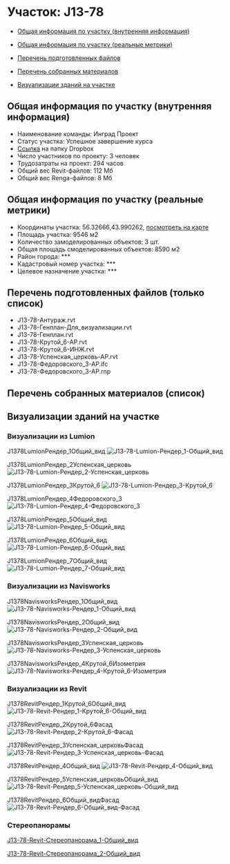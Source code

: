 # Участок: J13-78

* [Общая информация по участку (внутренняя информация)](#Chapter1)

* [Общая информация по участку (реальные метрики)](#Chapter2)

* [Перечень подготовленных файлов](#Chapter3)

* [Перечень собранных материалов](#Chapter4)

* [Визуализации зданий на участке](#Chapter6)

## <a id="Chapter1"></a> Общая информация по участку (внутренняя информация)
+ Наименование команды: Инград Проект
+ Статус участка: Успешное завершение курса
+ [Ссылка](https://www.dropbox.com/sh/wvvgv1nw1iqred9/AACLvVBafumTo51Uo66NZ37Ia/J13_78?dl=0) на папку Dropbox
+ Число участников по проекту: 3 человек
+ Трудозатраты на проект: 294 часов
+ Общий вес Revit-файлов: 112 Мб
+ Общий вес Renga-файлов: 8 Мб
## <a id="Chapter2"></a> Общая информация по участку (реальные метрики)
+ Координаты участка: 56.32666,43.990262, [посмотреть на карте](https://yandex.ru/maps/47/nizhny-novgorod/?ll=43.990262%2C56.32666&z=19)
+ Площадь участка: 9546 м2
+ Количество замоделированных объектов: 3 шт.
+ Общая площадь смоделированных объектов: 8590 м2
+ Район города: *** 
+ Кадастровый номер участка: *** 
+ Целевое назначение участка: *** 
## <a id="Chapter3"></a> Перечень подготовленных файлов (только список)
+ J13-78-Антураж.rvt
+ J13-78-Генплан-Для_визуализации.rvt
+ J13-78-Генплан.rvt
+ J13-78-Крутой_6-АР.rvt
+ J13-78-Крутой_6-ИНЖ.rvt
+ J13-78-Успенская_церковь-АР.rvt
+ J13-78-Федоровского_3-АР.ifc
+ J13-78-Федоровского_3-АР.rnp
## <a id="Chapter4"></a> Перечень собранных материалов (список)
## <a id="Chapter6"></a> Визуализации зданий на участке
### Визуализации из Lumion
J1378LumionРендер_1Общий_вид
![J13-78-Lumion-Рендер_1-Общий_вид](/Images/J13_78/J13-78-Lumion-Рендер_1-Общий_вид_Compressed.jpg)

J1378LumionРендер_2Успенская_церковь
![J13-78-Lumion-Рендер_2-Успенская_церковь](/Images/J13_78/J13-78-Lumion-Рендер_2-Успенская_церковь_Compressed.jpg)

J1378LumionРендер_3Крутой_6
![J13-78-Lumion-Рендер_3-Крутой_6](/Images/J13_78/J13-78-Lumion-Рендер_3-Крутой_6_Compressed.jpg)

J1378LumionРендер_4Федоровского_3
![J13-78-Lumion-Рендер_4-Федоровского_3](/Images/J13_78/J13-78-Lumion-Рендер_4-Федоровского_3_Compressed.jpg)

J1378LumionРендер_5Общий_вид
![J13-78-Lumion-Рендер_5-Общий_вид](/Images/J13_78/J13-78-Lumion-Рендер_5-Общий_вид_Compressed.jpg)

J1378LumionРендер_6Общий_вид
![J13-78-Lumion-Рендер_6-Общий_вид](/Images/J13_78/J13-78-Lumion-Рендер_6-Общий_вид_Compressed.jpg)

J1378LumionРендер_7Общий_вид
![J13-78-Lumion-Рендер_7-Общий_вид](/Images/J13_78/J13-78-Lumion-Рендер_7-Общий_вид_Compressed.jpg)

### Визуализации из Navisworks
J1378NavisworksРендер_1Общий_вид
![J13-78-Navisworks-Рендер_1-Общий_вид](/Images/J13_78/J13-78-Navisworks-Рендер_1-Общий_вид_Compressed.jpg)

J1378NavisworksРендер_2Общий_вид
![J13-78-Navisworks-Рендер_2-Общий_вид](/Images/J13_78/J13-78-Navisworks-Рендер_2-Общий_вид_Compressed.jpg)

J1378NavisworksРендер_3Успенская_церковь
![J13-78-Navisworks-Рендер_3-Успенская_церковь](/Images/J13_78/J13-78-Navisworks-Рендер_3-Успенская_церковь_Compressed.jpg)

J1378NavisworksРендер_4Крутой_6Изометрия
![J13-78-Navisworks-Рендер_4-Крутой_6-Изометрия](/Images/J13_78/J13-78-Navisworks-Рендер_4-Крутой_6-Изометрия_Compressed.jpg)

### Визуализации из Revit
J1378RevitРендер_1Крутой_6Общий_вид
![J13-78-Revit-Рендер_1-Крутой_6-Общий_вид](/Images/J13_78/J13-78-Revit-Рендер_1-Крутой_6-Общий_вид_Compressed.jpg)

J1378RevitРендер_2Крутой_6Фасад
![J13-78-Revit-Рендер_2-Крутой_6-Фасад](/Images/J13_78/J13-78-Revit-Рендер_2-Крутой_6-Фасад_Compressed.jpg)

J1378RevitРендер_3Успенская_церковьФасад
![J13-78-Revit-Рендер_3-Успенская_церковь-Фасад](/Images/J13_78/J13-78-Revit-Рендер_3-Успенская_церковь-Фасад_Compressed.jpg)

J1378RevitРендер_4Общий_вид
![J13-78-Revit-Рендер_4-Общий_вид](/Images/J13_78/J13-78-Revit-Рендер_4-Общий_вид_Compressed.jpg)

J1378RevitРендер_5Успенская_церковьОбщий_вид
![J13-78-Revit-Рендер_5-Успенская_церковь-Общий_вид](/Images/J13_78/J13-78-Revit-Рендер_5-Успенская_церковь-Общий_вид_Compressed.jpg)

J1378RevitРендер_6Общий_видФасад
![J13-78-Revit-Рендер_6-Общий_вид-Фасад](/Images/J13_78/J13-78-Revit-Рендер_6-Общий_вид-Фасад_Compressed.jpg)

### Стереопанорамы
[J13-78-Revit-Стереопанорама_1-Общий_вид](https://pano.autodesk.com/pano.html?url=jpgs/320ad374-b396-4d0d-8064-b227e0382277&version=2)

[J13-78-Revit-Стереопанорама_2-Общий_вид](https://pano.autodesk.com/pano.html?url=jpgs/89bf6fec-9b33-4642-9c84-8994d7088a2a&version=2)

